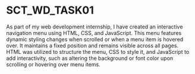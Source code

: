 # SCT_WD_TASK01
As part of my web development internship, I have created an interactive navigation menu using HTML, CSS, and JavaScript. This menu features dynamic styling changes when scrolled or when a menu item is hovered over. It maintains a fixed position and remains visible across all pages. HTML was utilized to structure the menu, CSS to style it, and JavaScript to add interactivity, such as altering the background or font color upon scrolling or hovering over menu items.
